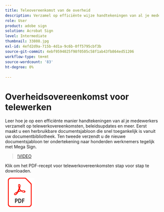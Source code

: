 ```yaml
---
title: Teleovereenkomst van de overheid
description: Verzamel op efficiënte wijze handtekeningen van al je medewerkers op telewerkovereenkomsten, beleidsupdates en meer
role: User
product: adobe sign
solution: Acrobat Sign
level: Intermediate
thumbnail: 33808.jpg
exl-id: 4efd2d9a-715b-4d1a-9c6b-0ff5795cbf3b
source-git-commit: 4ebf9594025f98f0505c58f1ab43fb864ed51206
workflow-type: tm+mt
source-wordcount: '83'
ht-degree: 0%

---
```


# Overheidsovereenkomst voor telewerken

Leer hoe je op een efficiënte manier handtekeningen van al je medewerkers verzamelt op telewerkovereenkomsten, beleidsupdates en meer. Eerst maakt u een herbruikbare documentsjabloon die snel toegankelijk is vanuit uw documentbibliotheek. Ten tweede verzendt u de nieuwe documentsjabloon ter ondertekening naar honderden werknemers tegelijk met Mega Sign.

>[!VIDEO](https://video.tv.adobe.com/v/33808?quality=12&learn=on&hidetitle=true)

Klik om het PDF-recept voor telewerkovereenkomsten stap voor stap te downloaden.

[![PDF-ontvanger downloaden](../assets/acrobat_PDF_96.png)](../assets/UseCaseRecipe-EN-UsingMegaSign.pdf)

